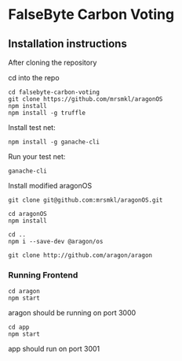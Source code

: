 # FalseByte Carbon Voting

## Installation instructions

After cloning the repository

cd into the repo

```
cd falsebyte-carbon-voting
git clone https://github.com/mrsmkl/aragonOS
npm install
npm install -g truffle
```

Install test net:
```
npm install -g ganache-cli
```

Run your test net:
```
ganache-cli
```

Install modified aragonOS
```
git clone git@github.com:mrsmkl/aragonOS.git

cd aragonOS
npm install

cd ..
npm i --save-dev @aragon/os
```


```
git clone http://github.com/aragon/aragon
```

### Running Frontend
```
cd aragon
npm start
```
aragon should be running on port 3000
```
cd app
npm start
```
app should run on port 3001
